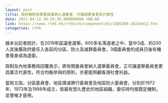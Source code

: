 ```yaml
---
layout: post
title: 政府稱將有關委員會納入選委會　可讓選委會更具代表性
date: 2021-04-12 20:34:36.000000000 +08:00
link: https://news.rthk.hk/rthk/ch/component/k2/1585388-20210412.htm
categories: rthk
---
```


據本台記者統計，在2019年區議會選舉，600多名落選者之中，當中3成、約200人其後獲政府委任入各區的分區、防火及滅罪委員會。3個委員會的成員日後有機會晉身成為選委。

政制及內地事務局回覆表示，將有關委員會納入選舉委員會，正可讓選舉委員會更具廣泛代表性，符合均衡參與的原則，亦更能照顧香港社會利益。 

當局又指，分區委員會、地區撲滅罪行委員會及地區防火委員會，分別於1972年、1973年及1998年成立，皆屬有悠久歷史的地區組織，委任時均按既定機制，並會唯才是用。
